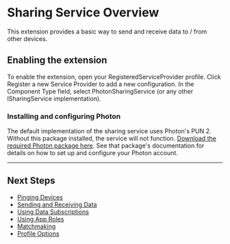 # Sharing Service Overview

This extension provides a basic way to send and receive data to / from other devices.

## Enabling the extension

To enable the extension, open your RegisteredServiceProvider profile. Click Register a new Service Provider to add a new configuration. In the Component Type field, select PhotonSharingService (or any other ISharingService implementation).

### Installing and configuring Photon

The default implementation of the sharing service uses Photon's PUN 2. Without this package installed, the service will not function. [Download the required Photon package here](https://assetstore.unity.com/packages/tools/network/pun-2-free-119922). See that package's documentation for details on how to set up and configure your Photon account.

---
## Next Steps

- [Pinging Devices](SharingServicePingingDevices.md)
- [Sending and Receiving Data](SharingServiceSendingAndReceiving.md)
- [Using Data Subscriptions](SharingServiceDataSubscriptions.md)
- [Using App Roles](SharingServiceAppRoles.md)
- [Matchmaking](SharingServiceMatchmaking.md)
- [Profile Options](SharingServiceProfileOptions.md)
